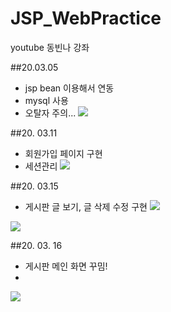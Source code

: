 # JSP_WebPractice

youtube 동빈나 강좌

##20.03.05 

- jsp bean 이용해서 연동
- mysql 사용
- 오탈자 주의...
![](https://i.imgur.com/EGbrSOZ.png)

##20. 03.11

- 회원가입 페이지 구현
- 세션관리
![](https://i.imgur.com/Eitf6VQ.png)

##20. 03.15

- 게시판 글 보기, 글 삭제 수정 구현
![](https://i.imgur.com/O1ppgQK.png)

![](https://i.imgur.com/H5Yx2Hh.png)


##20. 03. 16

- 게시판 메인 화면 꾸밈!
- 
![](https://i.imgur.com/zK2cqtF.png)

